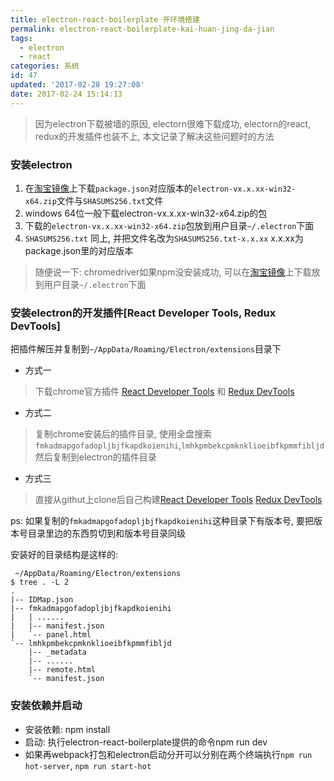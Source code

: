 ```yaml
---
title: electron-react-boilerplate 开环境搭建
permalink: electron-react-boilerplate-kai-huan-jing-da-jian
tags:
  - electron
  - react
categories: 系统
id: 47
updated: '2017-02-28 19:27:08'
date: 2017-02-24 15:14:13
---
```


>因为electron下载被墙的原因, electorn很难下载成功, electorn的react, redux的开发插件也装不上, 本文记录了解决这些问题时的方法

### 安装electron
 1. 在[淘宝镜像](https://npm.taobao.org/mirrors/electron/)上下载`package.json`对应版本的`electron-vx.x.xx-win32-x64.zip`文件与`SHASUMS256.txt`文件
 2. windows 64位一般下载electron-vx.x.xx-win32-x64.zip的包
 3. 下载的`electron-vx.x.xx-win32-x64.zip`包放到用户目录`~/.electron`下面
 4. `SHASUMS256.txt` 同上, 并把文件名改为`SHASUMS256.txt-x.x.xx` x.x.xx为package.json里的对应版本

 >随便说一下: chromedriver如果npm没安装成功, 可以在[淘宝镜像](https://npm.taobao.org/mirrors/chromedriver)上下载放到用户目录`~/.electron`下面

### 安装electron的开发插件[React Developer Tools, Redux DevTools]
把插件解压并复制到`~/AppData/Roaming/Electron/extensions`目录下

- 方式一
>下载chrome官方插件
[React Developer Tools](https://chrome.google.com/webstore/detail/react-developer-tools/fmkadmapgofadopljbjfkapdkoienihi)
和 [Redux DevTools](https://chrome.google.com/webstore/detail/redux-devtools/lmhkpmbekcpmknklioeibfkpmmfibljd)

- 方式二
>复制chrome安装后的插件目录, 使用全盘搜索 `fmkadmapgofadopljbjfkapdkoienihi`,`lmhkpmbekcpmknklioeibfkpmmfibljd` 然后复制到electron的插件目录


- 方式三
>直接从githut上clone后自己构建[React Developer Tools](https://github.com/facebook/react-devtools) [Redux DevTools](https://github.com/zalmoxisus/redux-devtools-extension)

ps: 如果复制的`fmkadmapgofadopljbjfkapdkoienihi`这种目录下有版本号, 要把版本号目录里边的东西剪切到和版本号目录同级

安装好的目录结构是这样的:
```
 ~/AppData/Roaming/Electron/extensions
$ tree . -L 2
.
|-- IDMap.json
|-- fmkadmapgofadopljbjfkapdkoienihi
|   | ......
|   |-- manifest.json
|   `-- panel.html
`-- lmhkpmbekcpmknklioeibfkpmmfibljd
    |-- _metadata
    |-- ......
    |-- remote.html
    `-- manifest.json
```


### 安装依赖并启动
- 安装依赖: npm install
- 启动: 执行electron-react-boilerplate提供的命令npm run dev
- 如果再webpack打包和electron启动分开可以分别在两个终端执行`npm run hot-server`, `npm run start-hot`
